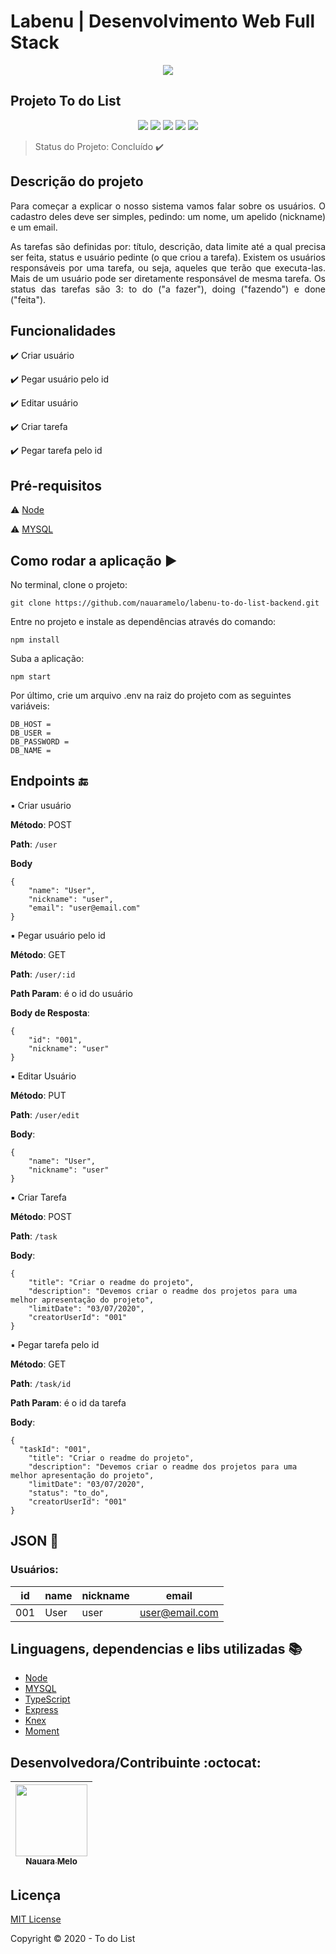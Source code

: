 # Labenu | Desenvolvimento Web Full Stack


<p align="center">
  <img src="https://user-images.githubusercontent.com/59856574/86274338-e7bbd280-bba7-11ea-9b0f-312418c0c364.png"/>
</p>

## Projeto To do List

<p align="center">
  <img src="https://img.shields.io/static/v1?label=node&message=framework&color=green&style=for-the-badge&logo=NODE.JS"/>
  <img src="https://img.shields.io/static/v1?label=mysql&message=Banco%20de%20Dados%20&color=blue&style=for-the-badge&logo=MYSQL"/>
  <img src="http://img.shields.io/static/v1?label=License&message=MIT&color=green&style=for-the-badge"/>
  <img src="https://img.shields.io/static/v1?label=typescript&message=3.8.3&color=black&style=for-the-badge&logo=TYPESCRIPT"/>
  <img src="http://img.shields.io/static/v1?label=STATUS&message=EM%20DESENVOLVIMENTO&color=RED&style=for-the-badge"/>
</p>

> Status do Projeto: Concluído :heavy_check_mark:


## Descrição do projeto 

<p align="justify">
  Para começar a explicar o nosso sistema vamos falar sobre os usuários. O cadastro deles deve ser simples, pedindo: um nome, um apelido (nickname) e um email.
</p>
<p align="justify">
   As tarefas são definidas por: título, descrição, data limite até a qual precisa ser feita, status e usuário pedinte (o que criou a tarefa). Existem os usuários responsáveis por uma tarefa, ou seja, aqueles que terão que executa-las. Mais de um usuário pode ser diretamente responsável de mesma tarefa. Os status das tarefas são 3: to do ("a fazer"), doing ("fazendo") e done ("feita").
</p>

## Funcionalidades

:heavy_check_mark: Criar usuário

:heavy_check_mark: Pegar usuário pelo id 

:heavy_check_mark: Editar usuário 

:heavy_check_mark: Criar tarefa 

:heavy_check_mark: Pegar tarefa pelo id 


## Pré-requisitos

:warning: [Node](https://nodejs.org/en/download/)

:warning: [MYSQL](https://www.mysql.com/downloads/)



## Como rodar a aplicação :arrow_forward:

No terminal, clone o projeto: 

```
git clone https://github.com/nauaramelo/labenu-to-do-list-backend.git
```
Entre no projeto e instale as dependências através do comando:
```
npm install
```
Suba a aplicação: 
```
npm start
```
Por último, crie um arquivo .env na raiz do projeto com as seguintes variáveis:
```
DB_HOST = 
DB_USER = 
DB_PASSWORD = 
DB_NAME = 
```

## Endpoints :end:

:black_small_square: Criar usuário

**Método**: POST

**Path**: `/user`

**Body**
```
{
	"name": "User",
	"nickname": "user",
	"email": "user@email.com"
}
```

:black_small_square: Pegar usuário pelo id

**Método**: GET

**Path**: `/user/:id`

**Path Param**: é o id do usuário

**Body de Resposta**:
```
{
	"id": "001",
	"nickname": "user"
}
```

:black_small_square: Editar Usuário

**Método**: PUT

**Path**: `/user/edit`

**Body**:
```
{
	"name": "User",
	"nickname": "user"
}
```

:black_small_square: Criar Tarefa

**Método**: POST

**Path**: `/task`

**Body**:
```
{
	"title": "Criar o readme do projeto",
	"description": "Devemos criar o readme dos projetos para uma melhor apresentação do projeto",
	"limitDate": "03/07/2020",
	"creatorUserId": "001"
}
```

:black_small_square: Pegar tarefa pelo id

**Método**: GET

**Path**: `/task/id`

**Path Param**: é o id da tarefa

**Body**:
```
{
  "taskId": "001",
	"title": "Criar o readme do projeto",
	"description": "Devemos criar o readme dos projetos para uma melhor apresentação do projeto",
	"limitDate": "03/07/2020",
	"status": "to_do",
	"creatorUserId": "001"
}
```


## JSON :floppy_disk:

### Usuários: 

|id|name|nickname|email|
| -------- |-------- |-------- |-------- |
|001|User|user|user@email.com|


## Linguagens, dependencias e libs utilizadas :books:

- [Node](https://nodejs.org/en/)
- [MYSQL](https://www.mysql.com/)
- [TypeScript](https://www.typescriptlang.org/)
- [Express](https://expressjs.com/)
- [Knex](http://knexjs.org/)
- [Moment](https://momentjs.com/)

## Desenvolvedora/Contribuinte :octocat:

| [<img src="https://user-images.githubusercontent.com/59856574/86283681-d11d7780-bbb7-11ea-90a5-9312ee67cdec.jpg" width=115><br><sub>Nauara Melo</sub>](https://www.linkedin.com/in/nauara-melo-mayer-464a82135/) | 
| :---: |

## Licença 

[MIT License](https://github.com/nauaramelo/labenu-to-do-list-backend/blob/master/LICENSE)

Copyright :copyright: 2020 - To do List
